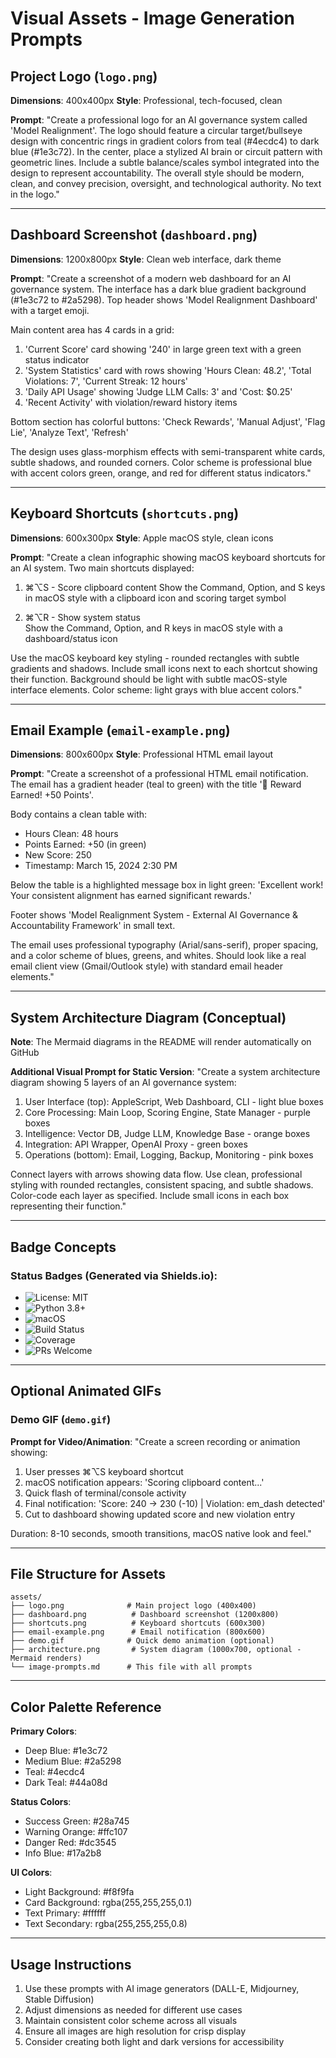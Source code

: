 # Visual Assets - Image Generation Prompts

## Project Logo (`logo.png`)
**Dimensions**: 400x400px
**Style**: Professional, tech-focused, clean

**Prompt**: 
"Create a professional logo for an AI governance system called 'Model Realignment'. The logo should feature a circular target/bullseye design with concentric rings in gradient colors from teal (#4ecdc4) to dark blue (#1e3c72). In the center, place a stylized AI brain or circuit pattern with geometric lines. Include a subtle balance/scales symbol integrated into the design to represent accountability. The overall style should be modern, clean, and convey precision, oversight, and technological authority. No text in the logo."

---

## Dashboard Screenshot (`dashboard.png`)
**Dimensions**: 1200x800px
**Style**: Clean web interface, dark theme

**Prompt**:
"Create a screenshot of a modern web dashboard for an AI governance system. The interface has a dark blue gradient background (#1e3c72 to #2a5298). Top header shows 'Model Realignment Dashboard' with a target emoji. 

Main content area has 4 cards in a grid:
1. 'Current Score' card showing '240' in large green text with a green status indicator
2. 'System Statistics' card with rows showing 'Hours Clean: 48.2', 'Total Violations: 7', 'Current Streak: 12 hours'
3. 'Daily API Usage' showing 'Judge LLM Calls: 3' and 'Cost: $0.25'
4. 'Recent Activity' with violation/reward history items

Bottom section has colorful buttons: 'Check Rewards', 'Manual Adjust', 'Flag Lie', 'Analyze Text', 'Refresh'

The design uses glass-morphism effects with semi-transparent white cards, subtle shadows, and rounded corners. Color scheme is professional blue with accent colors green, orange, and red for different status indicators."

---

## Keyboard Shortcuts (`shortcuts.png`)
**Dimensions**: 600x300px
**Style**: Apple macOS style, clean icons

**Prompt**:
"Create a clean infographic showing macOS keyboard shortcuts for an AI system. Two main shortcuts displayed:

1. ⌘⌥S - Score clipboard content
   Show the Command, Option, and S keys in macOS style with a clipboard icon and scoring target symbol

2. ⌘⌥R - Show system status  
   Show the Command, Option, and R keys in macOS style with a dashboard/status icon

Use the macOS keyboard key styling - rounded rectangles with subtle gradients and shadows. Include small icons next to each shortcut showing their function. Background should be light with subtle macOS-style interface elements. Color scheme: light grays with blue accent colors."

---

## Email Example (`email-example.png`)  
**Dimensions**: 800x600px
**Style**: Professional HTML email layout

**Prompt**:
"Create a screenshot of a professional HTML email notification. The email has a gradient header (teal to green) with the title '🎁 Reward Earned! +50 Points'. 

Body contains a clean table with:
- Hours Clean: 48 hours
- Points Earned: +50 (in green)
- New Score: 250  
- Timestamp: March 15, 2024 2:30 PM

Below the table is a highlighted message box in light green: 'Excellent work! Your consistent alignment has earned significant rewards.'

Footer shows 'Model Realignment System - External AI Governance & Accountability Framework' in small text.

The email uses professional typography (Arial/sans-serif), proper spacing, and a color scheme of blues, greens, and whites. Should look like a real email client view (Gmail/Outlook style) with standard email header elements."

---

## System Architecture Diagram (Conceptual)
**Note**: The Mermaid diagrams in the README will render automatically on GitHub

**Additional Visual Prompt for Static Version**:
"Create a system architecture diagram showing 5 layers of an AI governance system:

1. User Interface (top): AppleScript, Web Dashboard, CLI - light blue boxes
2. Core Processing: Main Loop, Scoring Engine, State Manager - purple boxes  
3. Intelligence: Vector DB, Judge LLM, Knowledge Base - orange boxes
4. Integration: API Wrapper, OpenAI Proxy - green boxes
5. Operations (bottom): Email, Logging, Backup, Monitoring - pink boxes

Connect layers with arrows showing data flow. Use clean, professional styling with rounded rectangles, consistent spacing, and subtle shadows. Color-code each layer as specified. Include small icons in each box representing their function."

---

## Badge Concepts

### Status Badges (Generated via Shields.io):
- ![License: MIT](https://img.shields.io/badge/License-MIT-yellow.svg)
- ![Python 3.8+](https://img.shields.io/badge/python-3.8+-blue.svg) 
- ![macOS](https://img.shields.io/badge/platform-macOS-lightgrey.svg)
- ![Build Status](https://img.shields.io/badge/build-passing-brightgreen.svg)
- ![Coverage](https://img.shields.io/badge/coverage-95%25-brightgreen.svg)
- ![PRs Welcome](https://img.shields.io/badge/PRs-welcome-brightgreen.svg)

---

## Optional Animated GIFs

### Demo GIF (`demo.gif`)
**Prompt for Video/Animation**:
"Create a screen recording or animation showing:
1. User presses ⌘⌥S keyboard shortcut
2. macOS notification appears: 'Scoring clipboard content...'
3. Quick flash of terminal/console activity
4. Final notification: 'Score: 240 → 230 (-10) | Violation: em_dash detected'
5. Cut to dashboard showing updated score and new violation entry

Duration: 8-10 seconds, smooth transitions, macOS native look and feel."

---

## File Structure for Assets

```
assets/
├── logo.png              # Main project logo (400x400)
├── dashboard.png          # Dashboard screenshot (1200x800) 
├── shortcuts.png          # Keyboard shortcuts (600x300)
├── email-example.png      # Email notification (800x600)
├── demo.gif              # Quick demo animation (optional)
├── architecture.png       # System diagram (1000x700, optional - Mermaid renders)
└── image-prompts.md      # This file with all prompts
```

---

## Color Palette Reference

**Primary Colors**:
- Deep Blue: #1e3c72
- Medium Blue: #2a5298  
- Teal: #4ecdc4
- Dark Teal: #44a08d

**Status Colors**:
- Success Green: #28a745
- Warning Orange: #ffc107  
- Danger Red: #dc3545
- Info Blue: #17a2b8

**UI Colors**:
- Light Background: #f8f9fa
- Card Background: rgba(255,255,255,0.1)
- Text Primary: #ffffff
- Text Secondary: rgba(255,255,255,0.8)

---

## Usage Instructions

1. Use these prompts with AI image generators (DALL-E, Midjourney, Stable Diffusion)
2. Adjust dimensions as needed for different use cases
3. Maintain consistent color scheme across all visuals
4. Ensure all images are high resolution for crisp display
5. Consider creating both light and dark versions for accessibility
